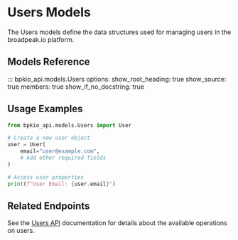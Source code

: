 # Users Models

The Users models define the data structures used for managing users in the broadpeak.io platform.

## Models Reference

::: bpkio_api.models.Users
    options:
      show_root_heading: true
      show_source: true
      members: true
      show_if_no_docstring: true

## Usage Examples

```python
from bpkio_api.models.Users import User

# Create a new user object
user = User(
    email="user@example.com",
    # Add other required fields
)

# Access user properties
print(f"User Email: {user.email}")
```

## Related Endpoints

See the [Users API](../endpoints/users.md) documentation for details about the available operations on users. 
